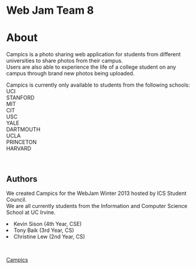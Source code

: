 # Web Jam Team 8 

<h1>About</h1>
<p>
	Campics is a photo sharing web application for students from different universities to share photos from their campus. 
	<br>Users are also able to experience the life of a college student on any campus through brand new photos being uploaded. 
</p>
<p>
Campics is currently only available to students from the following schools: 
<br> UCI
<br> STANFORD
<br> MIT
<br> CIT
<br> USC
<br> YALE
<br> DARTMOUTH
<br> UCLA
<br> PRINCETON
<br> HARVARD
</p><br>
<h2>Authors</h2>
<p>
	We created Campics for the WebJam Winter 2013 hosted by ICS Student Council.
	<br> We are all currently students from the Information and Computer Science School at UC Irvine. 
	<li> Kevin Sison (4th Year, CSE)
	<li> Tony Baik (3rd Year, CS)
	<li> Christine Lew (2nd Year, CS)
</p><br>

[Campics](http://campics.herokuapp.com/)
